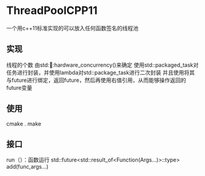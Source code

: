 # ThreadPoolCPP11
一个用c++11标准实现的可以放入任何函数签名的线程池

## 实现
线程的个数 由std::thread::hardware_concurrency()来确定
使用std::packaged_task对任务进行封装，并使用lambda对std::package_task进行二次封装
并且使用将其与future进行绑定，返回future，然后再使用右值引用，从而能够操作返回的future变量

## 使用
cmake .
make

## 接口
run（）：函数运行
std::future<std::result_of<Function(Args...)>::type> add(func,args...)
